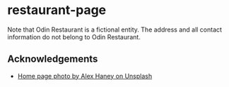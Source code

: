 # restaurant-page

Note that Odin Restaurant is a fictional entity. The address and all contact information do not belong to Odin Restaurant.

## Acknowledgements

- [Home page photo by Alex Haney on Unsplash](https://unsplash.com/photos/CAhjZmVk5H4)
